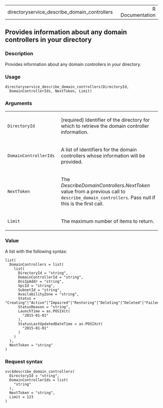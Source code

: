 <table style="width: 100%;">
<tbody>
<tr class="odd">
<td>directoryservice_describe_domain_controllers</td>
<td style="text-align: right;">R Documentation</td>
</tr>
</tbody>
</table>

## Provides information about any domain controllers in your directory

### Description

Provides information about any domain controllers in your directory.

### Usage

    directoryservice_describe_domain_controllers(DirectoryId,
      DomainControllerIds, NextToken, Limit)

### Arguments

<table>
<colgroup>
<col style="width: 35%" />
<col style="width: 65%" />
</colgroup>
<tbody>
<tr class="odd">
<td><code
id="directoryservice_describe_domain_controllers_:_DirectoryId">DirectoryId</code></td>
<td><p>[required] Identifier of the directory for which to retrieve the
domain controller information.</p></td>
</tr>
<tr class="even">
<td><code
id="directoryservice_describe_domain_controllers_:_DomainControllerIds">DomainControllerIds</code></td>
<td><p>A list of identifiers for the domain controllers whose
information will be provided.</p></td>
</tr>
<tr class="odd">
<td><code
id="directoryservice_describe_domain_controllers_:_NextToken">NextToken</code></td>
<td><p>The <em>DescribeDomainControllers.NextToken</em> value from a
previous call to <code>describe_domain_controllers</code>. Pass null if
this is the first call.</p></td>
</tr>
<tr class="even">
<td><code
id="directoryservice_describe_domain_controllers_:_Limit">Limit</code></td>
<td><p>The maximum number of items to return.</p></td>
</tr>
</tbody>
</table>

### Value

A list with the following syntax:

    list(
      DomainControllers = list(
        list(
          DirectoryId = "string",
          DomainControllerId = "string",
          DnsIpAddr = "string",
          VpcId = "string",
          SubnetId = "string",
          AvailabilityZone = "string",
          Status = "Creating"|"Active"|"Impaired"|"Restoring"|"Deleting"|"Deleted"|"Failed",
          StatusReason = "string",
          LaunchTime = as.POSIXct(
            "2015-01-01"
          ),
          StatusLastUpdatedDateTime = as.POSIXct(
            "2015-01-01"
          )
        )
      ),
      NextToken = "string"
    )

### Request syntax

    svc$describe_domain_controllers(
      DirectoryId = "string",
      DomainControllerIds = list(
        "string"
      ),
      NextToken = "string",
      Limit = 123
    )

